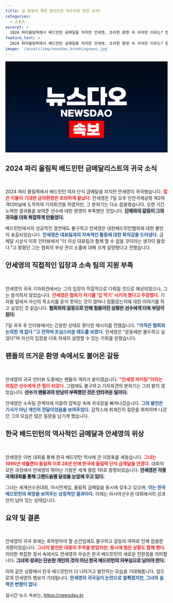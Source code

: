 ```yaml
---
title: 금 환영식 폭탄 발언으로 아수라장 현장 공개!
categories:
  - 스포츠
excerpt: >
  2024 파리올림픽에서 배드민턴 금메달을 차지한 안세영, 초라한 환영 속 귀국한 이유는? 협회와 갈등으로 얼룩진 귀국길에서의 씁쓸한 이야기와 팬들의 응원은 과연 어떤 의미일까?
feature_text: >
  2024 파리올림픽에서 배드민턴 금메달을 차지한 안세영, 초라한 환영 속 귀국한 이유는? 협회와 갈등으로 얼룩진 귀국길에서의 씁쓸한 이야기와 팬들의 응원은 과연 어떤 의미일까?
image: '/assets/img/newsdao_breakingnews.jpg'
---
```


<p><img src="/assets/img/newsdao_breakingnews.jpg" alt="bookingtag 속보" /></p>

<h2 data-ke-size="size26">2024 파리 올림픽 배드민턴 금메달리스트의 귀국 소식</h2>

<p data-ke-size="size16">&nbsp;</p>  

<p>2024 파리 올림픽에서 배드민턴 여자 단식 금메달을 차지한 안세영이 귀국했습니다. <b><span style="color: #ee2323;">많은 이들이 기대한 금의환향은 초라하게 끝났다.</span></b> 안세영은 7일 오후 인천국제공항 제2여객터미널에 도착하여 기자회견을 하였지만, 그 분위기는 다소 씁쓸했습니다. 오랜 기간 노력한 결과물을 보여준 선수에 대한 환영이 부족했던 것입니다. <b><span style="background-color: #21538527;">단체와의 갈등이 그의 귀국을 더욱 복잡하게 만들었다.</span></b> </p>

<p>배드민턴에서의 성공적인 경연에도 불구하고 안세영은 대한배드민턴협회에 대한 불만이 표출되었습니다. <b><span style="color: #1a5490;">안세영은 대표팀과의 지속적인 활동에 대한 회의감을 드러냈다.</span></b> 금메달 시상식 이후 인터뷰에서 "더 이상 대표팀과 함께 할 수 없을 것이라는 생각이 들었다."고 밝혔던 그는 협회의 부상 관리 소홀에 대해 크게 실망했다고 전했습니다.</p>

<h2 data-ke-size="size26">안세영의 직접적인 입장과 소속 팀의 지원 부족</h2>

<p data-ke-size="size16">&nbsp;</p>  

<p>안세영의 귀국 기자회견에서는 그의 입장이 직접적으로 다뤄질 것으로 예상되었으나, 그는 참석하지 않았습니다. <b><span style="color: #ee2323;">안세영은 협회가 자기를 '입 막기' 시키려 했다고 주장했다.</span></b> 기자들 앞에서 자신의 목소리를 듣지 못하는 것이 얼마나 힘들었는지에 대한 이야기를 하고 싶었던 것 같습니다. <b><span style="background-color: #21538527;">협회와의 갈등으로 인해 힘들어진 상황은 선수에게 더욱 부담이 된다.</span></b> </p>

<p>7일 귀국 후 인터뷰에서는 긴장한 상태로 못다한 메시지를 전했습니다. <b><span style="color: #1a5490;">"아직은 협회와 논의한 게 없다."고 전하며 조심스러운 태도를 보였다.</span></b> 안세영은 "운동에만 몰두하고 싶었다"며 자신의 입장을 더욱 자세히 설명할 수 있는 기회를 원했습니다.</p>

<h2 data-ke-size="size26">팬들의 뜨거운 환영 속에서도 불어온 갈등</h2>

<p data-ke-size="size16">&nbsp;</p>  

<p>안세영의 귀국 인터뷰 도중에는 팬들의 격려가 쏟아졌습니다. <b><span style="color: #ee2323;">"안세영 파이팅"이라는 외침은 선수에게 큰 힘이 되었다.</span></b> 그럼에도 불구하고 기자회견의 분위기는 그리 밝지 않았습니다. <b><span style="background-color: #21538527;">선수가 팬들과의 만남이 부족했던 것은 안타까운 일이다.</span></b> </p>

<p>안세영은 소속팀 관계자에 이끌려 압박감 속에 귀국장을 빠져나갔습니다. <b><span style="color: #1a5490;">그의 발언은 기사가 아닌 개인의 전달이었음을 보여주었다.</span></b> 갑작스레 취재진의 질문을 회피하며 나갔던 그의 모습은 많은 질문을 남기게 했습니다.</p>

<h2 data-ke-size="size26">한국 배드민턴의 역사적인 금메달과 안세영의 위상</h2>

<p data-ke-size="size16">&nbsp;</p>  

<p>안세영은 이번 대회를 통해 한국 배드민턴 역사에 큰 이정표를 세웠습니다. <b><span style="color: #ee2323;">그녀는 1996년 애틀랜타 올림픽 이후 28년 만에 한국에 올림픽 단식 금메달을 안겼다.</span></b> 대회의 모든 과정에서 안세영의 뛰어난 기량은 세계 랭킹 1위로 증명되었습니다. <b><span style="background-color: #21538527;">안세영은 각종 국제대회를 통해 그랜드슬램 달성을 눈앞에 두고 있다.</span></b> </p>

<p>그녀는 세계선수권대회, 아시안게임, 올림픽 금메달을 동시에 갖추고 있으며, <b><span style="color: #1a5490;">이는 한국 배드민턴의 희망을 보여주는 상징적인 결과이다.</span></b> 이제는 아시아선수권 대회에서의 성과만이 남아 있는 상태입니다.</p>

<h2 data-ke-size="size26">요약 및 결론</h2>

<p data-ke-size="size16">&nbsp;</p>  

<p>안세영의 귀국 후에는 축하받아야 할 순간임에도 불구하고 갈등의 여파로 인해 씁쓸한 귀환이었습니다. <b><span style="color: #ee2323;">그녀의 발언은 대중의 주목을 받았지만, 동시에 힘든 상황도 함께 했다.</span></b> 이러한 복잡한 정서 속에서도 안세영의 우승은 한국 배드민턴의 새로운 전환점을 의미합니다. <b><span style="background-color: #21538527;">그녀의 성과는 단순한 개인의 것이 아닌 한국 배드민턴의 자부심으로 남아야 한다.</span></b> </p>

<p>이와 같은 상황에서 한국 배드민턴이 더 나아가고 발전하는 모습을 기대해봅니다. 앞으로의 안세영의 행보가 기대됩니다. <b><span style="color: #1a5490;">안세영의 귀국길이 논란으로 얼룩졌지만, 그녀의 실력은 변함이 없다.</span></b></p>
실시간 뉴스 속보는, <a href="https://newsdao.kr" rel="dofollow">https://newsdao.kr</a>


